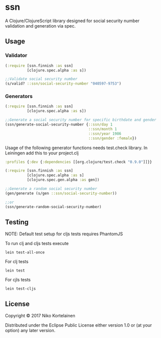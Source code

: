 # ssn

A Clojure/ClojureScript library designed for social security number validation and generation via spec.

## Usage

### Validator

```clojure
(:require [ssn.finnish :as ssn]
          [clojure.spec.alpha :as s])

;;Validate social security number
(s/valid? ::ssn/social-security-number "040597-9753")
```
### Generators

```clojure
(:require [ssn.finnish :as ssn]
          [clojure.spec.alpha :as s])

;;Generate a social security number for specific birthdate and gender
(ssn/generate-social-security-number {::ssn/day 1
                                      ::ssn/month 1
                                      ::ssn/year 1986
                                      ::ssn/gender :female})
```

Usage of the following generator functions needs test.check library. In Leiningen add this to your project.clj
```clojure
:profiles {:dev {:dependencies [[org.clojure/test.check "0.9.0"]]}}
```

```clojure
(:require [ssn.finnish :as ssn]
          [clojure.spec.alpha :as s]
          [clojure.spec.gen.alpha :as gen])

;;Generate a random social security number
(gen/generate (s/gen ::ssn/social-security-number))

;;or
(ssn/generate-random-social-security-number)
```

## Testing

NOTE: Default test setup for cljs tests requires PhantomJS 

To run clj and cljs tests execute
```
lein test-all-once
```

For clj tests
```
lein test
```

For cjls tests
```
lein test-cljs
```

## License

Copyright © 2017 Niko Kortelainen

Distributed under the Eclipse Public License either version 1.0 or (at
your option) any later version.
